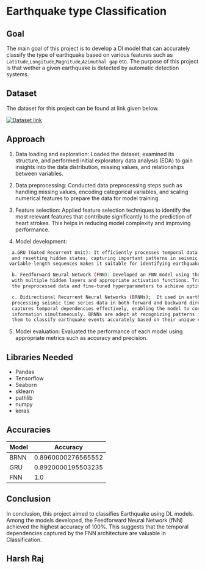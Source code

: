 
# Earthquake type Classification




## Goal


The main goal of this project is to develop a Dl model that can accurately classify the type of earthquake based on various features such as `Latitude`,`Longitude`,`Magnitude`,`Azimuthal gap` etc. The purpose of this project is that wether a given earthquake is detected by automatic detection systems.

## Dataset

The dataset for this project can be found at link given below. 

[![Dataset link](https://img.shields.io/badge/Dataset-Link-yellow.svg)](https://www.kaggle.com/datasets/usgs/earthquake-database)



## Approach

1. Data loading and exploration: Loaded the dataset, examined its structure, and performed initial exploratory data analysis (EDA) to gain insights into the data distribution, missing values, and relationships between variables.

2. Data preprocessing: Conducted data preprocessing steps such as handling missing values, encoding categorical variables, and scaling numerical features to prepare the data for model training.

3. Feature selection: Applied feature selection techniques to identify the most relevant features that contribute significantly to the prediction of heart strokes. This helps in reducing model complexity and improving performance.

4. Model development:

```bash
  a.GRU (Gated Recurrent Unit): It efficiently processes temporal data by selectively updating 
  and resetting hidden states, capturing important patterns in seismic signals. Its ability to handle
 variable-length sequences makes it suitable for identifying earthquake patterns in time-series data.
```
    
```bash
  b. Feedforward Neural Network (FNN): Developed an FNN model using the Keras library 
  with multiple hidden layers and appropriate activation functions. Trained the model using  
  the preprocessed data and fine-tuned hyperparameters to achieve optimal performance.
```
```bash
  c. Bidirectional Recurrent Neural Networks (BRNNs);  It used in earthquake classification by 
  processing seismic time series data in both forward and backward directions. This architecture 
  captures temporal dependencies effectively, enabling the model to consider past and future 
  information simultaneously. BRNNs are adept at recognizing patterns in the seismic signals, allowing  
  them to classify earthquake events accurately based on their unique characteristics.
```
5. Model evaluation: Evaluated the performance of each model using appropriate metrics such as accuracy and precision. 
       
## Libraries Needed

- Pandas
- Tensorflow
- Seaborn
- sklearn
- pathlib
- numpy
- keras

## Accuracies

| Model            | Accuracy                                                               |
| ----------------- | ------------------------------------------------------------------ |
| BRNN |  0.8960000276565552 |
| GRU |0.8920000195503235 |
| FNN| 1.0 |



## Conclusion
 In conclusion, this project aimed to classifies Earthquake using DL models. Among the models developed, the Feedforward Neural Network (fNN) achieved the highest accuracy of 100%. This suggests that the temporal dependencies captured by the FNN architecture are valuable in Classification. 

## Harsh Raj
